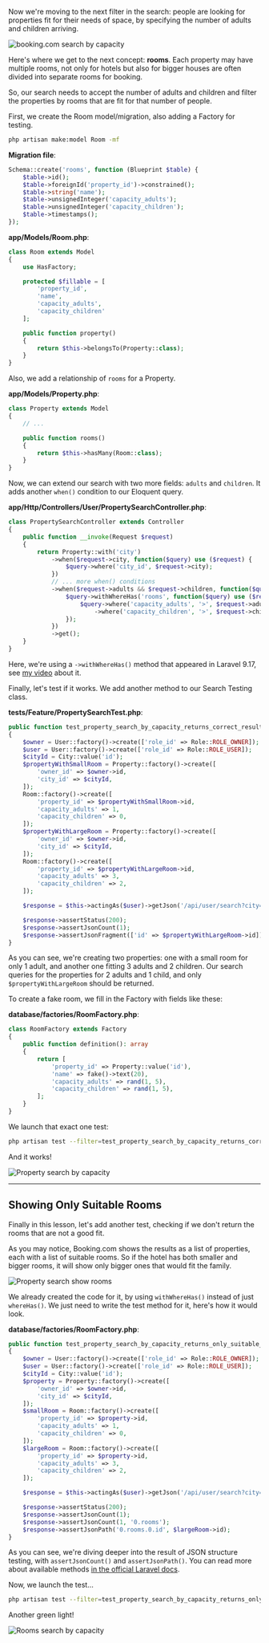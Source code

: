 Now we're moving to the next filter in the search: people are looking for properties fit for their needs of space, by specifying the number of adults and children arriving.

![booking.com search by capacity](images/booking-com-search-capacity.png)

Here's where we get to the next concept: **rooms**. Each property may have multiple rooms, not only for hotels but also for bigger houses are often divided into separate rooms for booking.

So, our search needs to accept the number of adults and children and filter the properties by rooms that are fit for that number of people.

First, we create the Room model/migration, also adding a Factory for testing.

```sh
php artisan make:model Room -mf
```

**Migration file**:
```php
Schema::create('rooms', function (Blueprint $table) {
    $table->id();
    $table->foreignId('property_id')->constrained();
    $table->string('name');
    $table->unsignedInteger('capacity_adults');
    $table->unsignedInteger('capacity_children');
    $table->timestamps();
});
```

**app/Models/Room.php**:
```php
class Room extends Model
{
    use HasFactory;

    protected $fillable = [
        'property_id',
        'name',
        'capacity_adults',
        'capacity_children'
    ];

    public function property()
    {
        return $this->belongsTo(Property::class);
    }
}
```

Also, we add a relationship of `rooms` for a Property.

**app/Models/Property.php**:
```php
class Property extends Model
{
    // ...

    public function rooms()
    {
        return $this->hasMany(Room::class);
    }
}
```

Now, we can extend our search with two more fields: `adults` and `children`. It adds another `when()` condition to our Eloquent query.

**app/Http/Controllers/User/PropertySearchController.php**:
```php
class PropertySearchController extends Controller
{
    public function __invoke(Request $request)
    {
        return Property::with('city')
            ->when($request->city, function($query) use ($request) {
                $query->where('city_id', $request->city);
            })
            // ... more when() conditions
            ->when($request->adults && $request->children, function($query) use ($request) {
                $query->withWhereHas('rooms', function($query) use ($request) {
                    $query->where('capacity_adults', '>', $request->adults)
                        ->where('capacity_children', '>', $request->children);
                });
            })
            ->get();
    }
}
```

Here, we're using a `->withWhereHas()` method that appeared in Laravel 9.17, see [my video](https://www.youtube.com/watch?v=ZEDUihpRQMM) about it.

Finally, let's test if it works. We add another method to our Search Testing class.

**tests/Feature/PropertySearchTest.php**:
```php
public function test_property_search_by_capacity_returns_correct_results(): void
{
    $owner = User::factory()->create(['role_id' => Role::ROLE_OWNER]);
    $user = User::factory()->create(['role_id' => Role::ROLE_USER]);
    $cityId = City::value('id');
    $propertyWithSmallRoom = Property::factory()->create([
        'owner_id' => $owner->id,
        'city_id' => $cityId,
    ]);
    Room::factory()->create([
        'property_id' => $propertyWithSmallRoom->id,
        'capacity_adults' => 1,
        'capacity_children' => 0,
    ]);
    $propertyWithLargeRoom = Property::factory()->create([
        'owner_id' => $owner->id,
        'city_id' => $cityId,
    ]);
    Room::factory()->create([
        'property_id' => $propertyWithLargeRoom->id,
        'capacity_adults' => 3,
        'capacity_children' => 2,
    ]);

    $response = $this->actingAs($user)->getJson('/api/user/search?city=' . $cityId . '&adults=2&children=1');

    $response->assertStatus(200);
    $response->assertJsonCount(1);
    $response->assertJsonFragment(['id' => $propertyWithLargeRoom->id]);
}
```

As you can see, we're creating two properties: one with a small room for only 1 adult, and another one fitting 3 adults and 2 children. Our search queries for the properties for 2 adults and 1 child, and only `$propertyWithLargeRoom` should be returned.

To create a fake room, we fill in the Factory with fields like these:

**database/factories/RoomFactory.php**:
```php
class RoomFactory extends Factory
{
    public function definition(): array
    {
        return [
            'property_id' => Property::value('id'),
            'name' => fake()->text(20),
            'capacity_adults' => rand(1, 5),
            'capacity_children' => rand(1, 5),
        ];
    }
}
```

We launch that exact one test: 

```sh
php artisan test --filter=test_property_search_by_capacity_returns_correct_results
```

And it works!

![Property search by capacity](images/property-search-capacity-test.png)

---

## Showing Only Suitable Rooms

Finally in this lesson, let's add another test, checking if we don't return the rooms that are not a good fit.

As you may notice, Booking.com shows the results as a list of properties, each with a list of suitable rooms. So if the hotel has both smaller and bigger rooms, it will show only bigger ones that would fit the family.

![Property search show rooms](images/property-search-show-rooms.png)

We already created the code for it, by using `withWhereHas()` instead of just `whereHas()`. We just need to write the test method for it, here's how it would look.

**database/factories/RoomFactory.php**:
```php
public function test_property_search_by_capacity_returns_only_suitable_rooms(): void
{
    $owner = User::factory()->create(['role_id' => Role::ROLE_OWNER]);
    $user = User::factory()->create(['role_id' => Role::ROLE_USER]);
    $cityId = City::value('id');
    $property = Property::factory()->create([
        'owner_id' => $owner->id,
        'city_id' => $cityId,
    ]);
    $smallRoom = Room::factory()->create([
        'property_id' => $property->id,
        'capacity_adults' => 1,
        'capacity_children' => 0,
    ]);
    $largeRoom = Room::factory()->create([
        'property_id' => $property->id,
        'capacity_adults' => 3,
        'capacity_children' => 2,
    ]);

    $response = $this->actingAs($user)->getJson('/api/user/search?city=' . $cityId . '&adults=2&children=1');

    $response->assertStatus(200);
    $response->assertJsonCount(1);
    $response->assertJsonCount(1, '0.rooms');
    $response->assertJsonPath('0.rooms.0.id', $largeRoom->id);
}
```

As you can see, we're diving deeper into the result of JSON structure testing, with `assertJsonCount()` and `assertJsonPath()`. You can read more about available methods [in the official Laravel docs](https://laravel.com/docs/10.x/http-tests).

Now, we launch the test...

```sh
php artisan test --filter=test_property_search_by_capacity_returns_only_suitable_rooms
```

Another green light!

![Rooms search by capacity](images/property-search-room-capacity-test.png)
